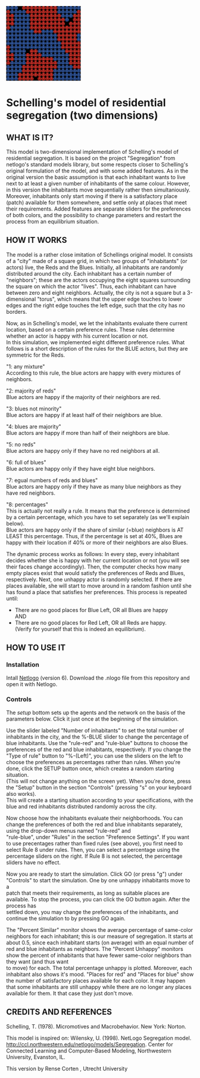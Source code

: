 <img src="screenshot_schelling.PNG" height="200"  >


# Schelling's model of residential segregation (two dimensions)

## WHAT IS IT?

This model is two-dimensional implementation of Schelling's model of residential segregation. It is based on the project "Segregation" from netlogo's standard models library, but some respects closer to Schelling's original formulation of the model, and with some added features. As in the original version the basic assumption is that each inhabitant wants to live next to at least a given number of inhabitants of the same colour. However, in this version the inhabitants move sequentially rather then simultaniously. Moreover, inhabitants only start moving if there is a satisfactory place (patch) available for them somewhere, and settle only at places that meet their requirements. Added features are separate sliders for the preferences of both colors, and the possibility to change parameters and restart the process from an equilibrium situation.

## HOW IT WORKS

The model is a rather close imitation of Schellings original model. It consists of a "city" made of a square grid, in which two groups of "inhabitants" (or actors) live, the Reds and the Blues.  Initially, all inhabitants are randomly distributed around the city. Each inhabitant has a certain number of "neighbors"; these are the actors occupying the eight squares surrounding the square on which the actor "lives". Thus, each inhabitant can have between zero and eight neighbors.  Actually, the city is not a square but a 3-dimensional "torus", which means that the upper edge touches to lower edges and the right edge touches the left edge, such that the city has no borders. 

Now, as in Schelling's model, we let the inhabitants evaluate there current location, based on a certain preference rules. These rules determine whether an actor is happy with his current location or not.   
In this simulation, we implemented eight different preference rules. What follows is a short description of the rules for the BLUE actors, but they are symmetric for the Reds.

"1: any mixture"  
According to this rule, the blue actors are happy with every mixtures of neighbors.

"2: majority of reds"  
Blue actors are happy if the majority of their neighbors are red.

"3: blues not minority"  
Blue actors are happy if at least half of their neighbors are blue.

"4: blues are majority"  
Blue actors are happy if more than half of their neighbors are blue.

"5: no reds"  
Blue actors are happy only if they have no red neighbors at all.

"6: full of blues"  
Blue actors are happy only if they have eight blue neighbors.

"7: egual numbers of reds and blues"  
Blue actors are happy only if they have as many blue neighbors as they have red neighbors. 

"8: percentages"  
This is actually not really a rule. It means that the preference is determined by a certain percentage, which you have to set separately (as we'll explain below).  
Blue actors are happy only if the share of similar (=blue) neighbors is AT LEAST this percentage. Thus, if the percentage is set at 40%, Blues are happy with their location if 40% or more of their neighbors are also Blues.

The dynamic process works as follows: In every step, every inhabitant decides whether she is happy with her current location or not (you will see their faces change accordingly). Then, the computer checks how many empty places exist that would satisfy the preferences of Reds and Blues, respectively. Next, one unhappy actor is randomly selected. If there are places available, she will start to move around in a random fashion until she has found a place that satisfies her preferences. This process is repeated until:
- There are no good places for Blue Left, OR all Blues are happy  
AND  
- There are no good places for Red Left, OR all Reds are happy.  
(Verify for yourself that this is indeed an equilibrium).



## HOW TO USE IT

### Installation
Intall [Netlogo](https://ccl.northwestern.edu/netlogo/) (version 6). Download the .nlogo file from this repository and open it with Netlogo. 

### Controls
The _setup_ bottom sets up the agents and the network on the basis of the parameters below. Click it just once at the beginning of the simulation.

Use the slider labeled "Number of inhabitants" to set the total number of inhabitants in the city, and the %-BLUE slider to change the percentage of blue inhabitants. Use the "rule-red" and "rule-blue" buttons to choose the preferences of the red and blue inhabitants, respectively. If you change the "Type of rule" button to "%-(Left)",  you can use the sliders on the left to choose the preferences as percentages rather than rules. When you're done, click the SETUP button once, which creates a random starting situation.   
(This will not change anything on the screen yet). When you're done, press the "Setup" button in the section "Controls" (pressing "s" on your keyboard also works).   
This will create a starting situation according to your specifications, with the blue and red inhabitants distributed randomly across the city.

Now choose how the inhabitants evaluate their neighborhoods. You can change the preferences of both the red and blue inhabitants separately, using the drop-down menus named "rule-red" and  
"rule-blue", under "Rules" in the section "Preference Settings". If you want to use precentages rather than fixed rules (see above), you first need to select Rule 8 under rules. Then, you can select a percentage using the percentage sliders on the right. If Rule 8 is not selected, the percentage sliders have no effect.


Now you are ready to start the simulation. Click GO (or press "g") under "Controls" to start the simulation. One by one unhappy inhabitants move to a  
patch that meets their requirements, as long as suitable places are available. To stop the process, you can click the GO button again.  After the process has  
settled down, you may change the preferences of the inhabitants, and continue the simulation to by pressing GO again. 

The "Percent Similar" monitor shows the average percentage of same-color neighbors for each inhabitant; this is our measure of segregation. It starts at about 0.5, since each inhabitant starts (on average) with an equal number of red and blue inhabitants as neighbors. The "Percent Unhappy" monitors show the percent of inhabitants that have fewer same-color neighbors than they want (and thus want  
to move) for each. The total percentage unhappy is plotted. Moreover, each inhabitant also shows it's mood. "Places for red" and "Places for blue" show the number of satisfactory places available for each color. It may happen that some inhabitants are still unhappy while there are no longer any places available for them. It that case they just don't move. 


## CREDITS AND REFERENCES
Schelling, T. (1978). Micromotives and Macrobehavior. New York: Norton.

This model is inspired on: Wilensky, U. (1998). NetLogo Segregation model. http://ccl.northwestern.edu/netlogo/models/Segregation. Center for Connected Learning and Computer-Based Modeling, Northwestern University, Evanston, IL.

This version by Rense Corten , Utrecht University

